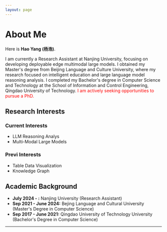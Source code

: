 ```yaml
---
layout: page
---
```


# About Me

<!-- <img src="https://caihanlin.com/caihanlin.jpg" class="floatpic" width="360" height="480"> -->

Here is **Hao Yang (杨浩)**.

I am currently a Research Assistant at Nanjing University, focusing on developing deployable edge multimodal large models. I obtained my Master's degree from Beijing Language and Culture University, where my research focused on intelligent education and large language model reasoning analysis. I completed my Bachelor's degree in Computer Science and Technology at the School of Information and Control Engineering, Qingdao University of Technology. <span style="color:red">I am actively seeking opportunities to pursue a PhD.</span>

## Research Interests
### Current Interests
- LLM Reasoning Analys
- Multi-Modal Large Models
### Previ Interests
- Table Data Visualization
- Knowledge Graph


## Academic Background

- **July 2024 - :** Nanjing University (Research Assistant)
- **Sep 2021 - June 2024:** Bejing Language and Cultural University (Master's Degree in Computer Science)
- **Sep 2017 - June 2021:** Qingdao University of Technology University (Bachelor's Degree in Computer Science)
---

